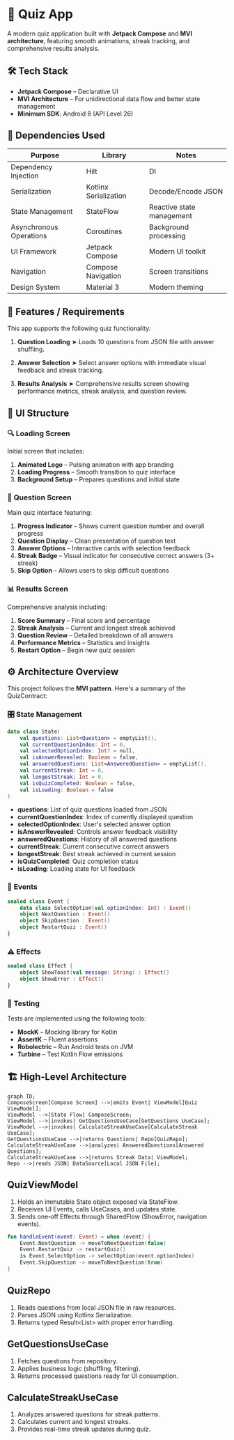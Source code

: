 # 🎯 Quiz App

A modern quiz application built with **Jetpack Compose** and **MVI architecture**, featuring smooth animations, streak tracking, and comprehensive results analysis.

## 🛠️ **Tech Stack**

- **Jetpack Compose** – Declarative UI
- **MVI Architecture** – For unidirectional data flow and better state management
- **Minimum SDK**: Android 8 (API Level 26)

## 🧩 **Dependencies Used**

| Purpose | Library | Notes |
|---------|---------|-------|
| Dependency Injection | Hilt | DI |
| Serialization | Kotlinx Serialization | Decode/Encode JSON |
| State Management | StateFlow | Reactive state management |
| Asynchronous Operations | Coroutines | Background processing |
| UI Framework | Jetpack Compose | Modern UI toolkit |
| Navigation | Compose Navigation | Screen transitions |
| Design System | Material 3 | Modern theming |

## 🧪 **Features / Requirements**

This app supports the following quiz functionality:

1. **Question Loading**
   ➤ Loads 10 questions from JSON file with answer shuffling.

2. **Answer Selection**
   ➤ Select answer options with immediate visual feedback and streak tracking.

3. **Results Analysis**
   ➤ Comprehensive results screen showing performance metrics, streak analysis, and question review.

## 📱 **UI Structure**

### 🔍 **Loading Screen**

Initial screen that includes:
1. **Animated Logo** – Pulsing animation with app branding
2. **Loading Progress** – Smooth transition to quiz interface
3. **Background Setup** – Prepares questions and initial state

### 🎯 **Question Screen**

Main quiz interface featuring:
1. **Progress Indicator** – Shows current question number and overall progress
2. **Question Display** – Clean presentation of question text
3. **Answer Options** – Interactive cards with selection feedback
4. **Streak Badge** – Visual indicator for consecutive correct answers (3+ streak)
5. **Skip Option** – Allows users to skip difficult questions

### 📊 **Results Screen**

Comprehensive analysis including:
1. **Score Summary** – Final score and percentage
2. **Streak Analysis** – Current and longest streak achieved
3. **Question Review** – Detailed breakdown of all answers
4. **Performance Metrics** – Statistics and insights
5. **Restart Option** – Begin new quiz session

## ⚙️ **Architecture Overview**

This project follows the **MVI pattern**. Here's a summary of the QuizContract:

### 🎛️ **State Management**

```kotlin
data class State(
    val questions: List<Question> = emptyList(),
    val currentQuestionIndex: Int = 0,
    val selectedOptionIndex: Int? = null,
    val isAnswerRevealed: Boolean = false,
    val answeredQuestions: List<AnsweredQuestion> = emptyList(),
    val currentStreak: Int = 0,
    val longestStreak: Int = 0,
    val isQuizCompleted: Boolean = false,
    val isLoading: Boolean = false
)
```

- **questions**: List of quiz questions loaded from JSON
- **currentQuestionIndex**: Index of currently displayed question
- **selectedOptionIndex**: User's selected answer option
- **isAnswerRevealed**: Controls answer feedback visibility
- **answeredQuestions**: History of all answered questions
- **currentStreak**: Current consecutive correct answers
- **longestStreak**: Best streak achieved in current session
- **isQuizCompleted**: Quiz completion status
- **isLoading**: Loading state for UI feedback

### 🔄 **Events**

```kotlin
sealed class Event {
    data class SelectOption(val optionIndex: Int) : Event()
    object NextQuestion : Event()
    object SkipQuestion : Event()
    object RestartQuiz : Event()
}
```

### ⚠️ **Effects**

```kotlin
sealed class Effect {
    object ShowToast(val message: String) : Effect()
    object ShowError : Effect()
}
```

### 🧪 **Testing**

Tests are implemented using the following tools:

- **MockK** – Mocking library for Kotlin
- **AssertK** – Fluent assertions
- **Robolectric** – Run Android tests on JVM
- **Turbine** – Test Kotlin Flow emissions

## 🏗 **High‑Level Architecture**

```mermaid
graph TD;
ComposeScreen[Compose Screen] -->|emits Event| ViewModel[Quiz ViewModel];
ViewModel -->|State Flow| ComposeScreen;
ViewModel -->|invokes| GetQuestionsUseCase[GetQuestions UseCase];
ViewModel -->|invokes| CalculateStreakUseCase[CalculateStreak UseCase];
GetQuestionsUseCase -->|returns Questions| Repo[QuizRepo];
CalculateStreakUseCase -->|analyzes| AnsweredQuestions[Answered Questions];
CalculateStreakUseCase -->|returns Streak Data| ViewModel;
Repo -->|reads JSON| DataSource[Local JSON File];
```

## **QuizViewModel**

1. Holds an immutable State object exposed via StateFlow.
2. Receives UI Events, calls UseCases, and updates state.
3. Sends one‑off Effects through SharedFlow (ShowError, navigation events).

```kotlin
fun handleEvent(event: Event) = when (event) {
    Event.NextQuestion -> moveToNextQuestion(false)
    Event.RestartQuiz -> restartQuiz()
    is Event.SelectOption -> selectOption(event.optionIndex)
    Event.SkipQuestion -> moveToNextQuestion(true)
}
```

## **QuizRepo**

1. Reads questions from local JSON file in raw resources.
2. Parses JSON using Kotlinx Serialization.
3. Returns typed Result<List<Question>> with proper error handling.

## **GetQuestionsUseCase**

1. Fetches questions from repository.
2. Applies business logic (shuffling, filtering).
3. Returns processed questions ready for UI consumption.

## **CalculateStreakUseCase**

1. Analyzes answered questions for streak patterns.
2. Calculates current and longest streaks.
3. Provides real-time streak updates during quiz.

